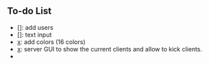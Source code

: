 ## To-do List
- []: add users
- []: text input
- [x]: add colors (16 colors)
- [x]: server GUI to show the current clients and allow to kick clients.
- [x]: debug (some client exit by themself, server do not update the client list)
